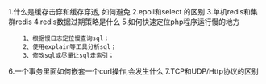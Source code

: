 1.什么是缓存击穿和缓存穿透, 如何避免
2.epoll和select 的区别
3.单机redis和集群redis
4.redis数据过期策略是什么
5.如何快速定位php程序运行慢的地方

```
	1、根据慢日志定位慢查询sql；
    2、使用explain等工具分析sql；
    3、修改sql或尽量让sql走索引；

```

6.一个事务里面如何嵌套一个curl操作,会发生什么
7.TCP和UDP/Http协议的区别

